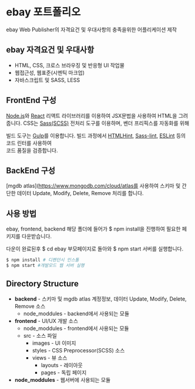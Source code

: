 # ebay 포트폴리오
ebay Web Publisher의 자격요건 및 우대사항의 충족을위한 어플리케이션 제작

## ebay 자격요건 및 우대사항
- HTML, CSS, 크로스 브라우징 및 반응형 UI 작업물
- 웹접근성, 웹표준(시멘틱 마크업)
- 자바스크립트 및 SASS, LESS

## FrontEnd 구성
[Node.js](https://nodejs.org/)와 
[React](https://reactjs.org/) 리액트 라이브러리를 이용하여 JSX문법을 사용하여 HTML을 그려줍니다.
CSS는 [Sass(SCSS)](https://sass-lang.com/) 전처리 도구를 이용하며,
벤더 프리픽스를 자동화를 위해 

빌드 도구는 [Gulp](http://gulpjs.com/)를 이용합니다. 빌드 과정에서 
[HTMLHint](https://github.com/yaniswang/HTMLHint), 
[Sass-lint](https://github.com/sasstools/sass-lint), 
[ESLint](https://eslint.org/) 등의 코드 린터를 사용하여  
코드 품질을 검증합니다.

## BackEnd 구성
[mgdb atlas](https://www.mongodb.com/cloud/atlas를 사용하여 스키마 및 간단한 데이터 Update, Modify, Delete, Remove 처리를 합니다.

## 사용 방법

ebay, frontend, backend 해당 폴더에 들어가
$ npm install을 진행하여 필요한 페키지를 다운받습니다.

다운이 완료된후 $ cd ebay 부모페이지로 돌아와 
$ npm start 서버를 실행합니다.

```bash
$ npm install # 디펜던시 인스톨
$ npm start #개발모드 웹 서버 실행
```

## Directory Structure
* **backend** - 스키마 및 mgdb atlas 계정정보, 데이터 Update, Modify, Delete, Remove 소스
    * node_moddules - backend에서 사용되는 모듈
* **frontend** - UI/UX 개발 소스
    * node_moddules - frontend에서 사용되는 모듈
    * src - 소스 파일
        * images - UI 이미지
        * styles - CSS Preprocessor(SCSS) 소스
        * views - 뷰 소스
            * layouts - 레이아웃
            * pages - 독립 페이지
 * **node_moddules** - 웹서버에 사용되는 모듈
